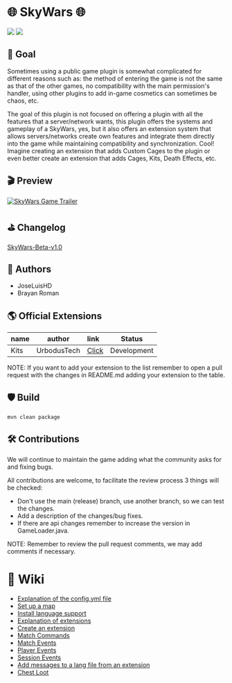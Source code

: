 # 🌐 SkyWars 🌐
[![](https://jitpack.io/v/UrbodusTech/SkyWars.svg)](https://jitpack.io/#UrbodusTech/SkyWars)
<img src="https://i.imgur.com/qePJvtU.png">

## 🧪 Goal
Sometimes using a public game plugin is somewhat complicated for different reasons such as: the method of entering the game is not the same as that of the other games, no compatibility with the main permission's handler, using other plugins to add in-game cosmetics can sometimes be chaos, etc.</br>

The goal of this plugin is not focused on offering a plugin with all the features that a server/network wants, this plugin offers the systems and gameplay of a SkyWars, yes, but it also offers an extension system that allows servers/networks create own features and integrate them directly into the game while maintaining compatibility and synchronization. Cool! Imagine creating an extension that adds Custom Cages to the plugin or even better create an extension that adds Cages, Kits, Death Effects, etc.

## 🎬 Preview
[![SkyWars Game Trailer](http://img.youtube.com/vi/hBd9CtYDV8g/0.jpg)](http://www.youtube.com/watch?v=hBd9CtYDV8g "SkyWars Game Trailer")


## ⛳ Changelog
<a href="https://github.com/UrbodusTech/SkyWars/blob/release/changelog/sw-v1.0.md">SkyWars-Beta-v1.0</a>

## 👥 Authors
- JoseLuisHD
- Brayan Roman

## 🌎 Official Extensions
| name |   author    | link                                                                                          | Status      |
|:-----|:-----------:|:----------------------------------------------------------------------------------------------|-------------|
| Kits | UrbodusTech | <a href="https://github.com/UrbodusTech/SkyWars/tree/release/example/KitsExtension">Click</a> | Development |

NOTE: If you want to add your extension to the list remember to open a pull request with the changes in README.md adding your extension to the table.

## 🛡 Build
```
mvn clean package
```

## 🛠 Contributions
We will continue to maintain the game adding what the community asks for and fixing bugs. <br>

All contributions are welcome, to facilitate the review process 3 things will be checked:<br>
- Don't use the main (release) branch, use another branch, so we can test the changes.
- Add a description of the changes/bug fixes.
- If there are api changes remember to increase the version in GameLoader.java.

NOTE: Remember to review the pull request comments, we may add comments if necessary.

# 🏹 Wiki
- <a href="https://github.com/UrbodusTech/SkyWars/blob/release/docs/config_file.md">Explanation of the config.yml file</a>
- <a href="https://github.com/UrbodusTech/SkyWars/blob/release/docs/setup_map.md">Set up a map</a>
- <a href="https://github.com/UrbodusTech/SkyWars/blob/release/docs/install_lang_file.md">Install language support</a>
- <a href="https://github.com/UrbodusTech/SkyWars/blob/release/docs/extensions.md">Explanation of extensions</a>
- <a href="https://github.com/UrbodusTech/SkyWars/blob/release/docs/setup_extension.md">Create an extension</a>
- <a href="https://github.com/UrbodusTech/SkyWars/blob/release/docs/match_commands.md">Match Commands<a href="">
- <a href="https://github.com/UrbodusTech/SkyWars/blob/release/docs/match_events.md">Match Events</a>
- <a href="https://github.com/UrbodusTech/SkyWars/blob/release/docs/player_events.md">Player Events</a>
- <a href="https://github.com/UrbodusTech/SkyWars/blob/release/docs/session_events.md">Session Events</a>
- <a href="https://github.com/UrbodusTech/SkyWars/blob/release/docs/message_lang.md">Add messages to a lang file from an extension</a>
- <a href="https://github.com/UrbodusTech/SkyWars/blob/release/docs/chest_loot.md">Chest Loot</a>
